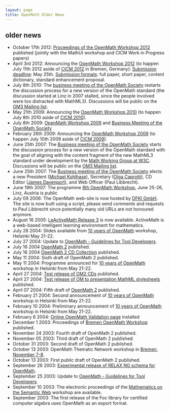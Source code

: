 ```yaml
---
layout: page
title: OpenMath Older News
---
```


## older news
*   October 17th 2012: [Proceedings of the OpenMath Workshop 2012](http://ceur-ws.org/Vol-921/) published (jointly with the MathUI workshop and CICM Work in Progress papers)
*   April 3rd 2012: Announcing the [OpenMath Workshop 2012](http://www.cicm-conference.org/2012/cicm.php?event=openmath) (to happen July 11th 2012 aside of [CICM 2012](http://www.cicm-conference.org/2012/cicm.php?event=openmath) in Bremen, Germany):
    [Submission deadline](http://www.cicm-conference.org/2012/cicm.php?event=openmath&menu=dates): May 25th.
    [Submission formats](http://www.cicm-conference.org/2012/cicm.php?event=openmath&menu=submission): full paper, short paper, content dictionary, standard enhancement proposal.
*   July 8th 2010: The [business meeting of the OpenMath Society](../meetings/paris2010/minutes.pdf) restarts the discussion process for a new version of the OpenMath standard (the discussion started at Linz in 2007 stalled, since the people involved were too distracted with MathML3). Discussions will be public on the [OM3 Mailing list](   http://openmath.org/mailman/listinfo/om3).
*   May 21th 2009: Announcing the [OpenMath Workshop 2010](http://cicm2010.cnam.fr/om/) (to happen July 8th 2010 aside of [CICM 2010](http://cicm2010.cnam.fr)).
*   July 8th 2009: [OpenMath Workshop 2009](http://staff.bath.ac.uk/masjhd/OM2009.html) and [Business Meeting of the OpenMath Society](http://www.openmath.org/../meetings/22/OMBusiness.pdf)
*   February 26th 2009: Announcing the [OpenMath Workshop 2009](http://staff.bath.ac.uk/masjhd/OM2009.html) (to happen July 10th 2009 aside of [CICM 2009](http://www.orcca.on.ca/conferences/cicm09/cicm09/)).
*   June 25th 2007: The [Business meeting of the OpenMath Society](../meetings/linz2007/minutes.pdf) starts the discussion process for a new version of the OpenMath standard with the goal of aligning with the content fragment of the new MathML3 standard under development by the [Math Working Group at W3C](http://www.w3.org/Math/). Discussions will be public on the [OM3 Mailing list]( http://openmath.org/mailman/listinfo/om3).
*   June 25th 2007: The [Business meeting of the OpenMath Society](../meetings/linz2007/minutes.pdf) elects a new President ([Michael Kohlhase](http://kwarc.info/kohlhase/)), Secretary ([Olga Caprotti](http://webalt.math.helsinki.fi/content/about/people/caprotti)), CD Editor ([James Davenport](http://people.bath.ac.uk/masjhd/)), and Web Officer (Paul Libbrecht).
*   June 19th 2007: The programme [8th OpenMath Workshop](./../meetings/linz2007/), June 25-26, Linz, Austria is public
*   July 09 2006: The OpenMath web-site is now hosted by [DFKI GmbH](http://www.dfki.de/). The site is now built using a script, please send comments and requests to Paul Libbrecht since potentially many old URLs are not honoured anymore.
*   August 16 2005: [LeActiveMath Release 3](http://www.activemath.org) is now available. ActiveMath is a web-based intelligent learning environment for mathematics.
*   July 28 2004: Slides available from [10 years of OpenMath](../meetings/helsinki2004/) workshop, Helsinki May 21-22.
*   July 27 2004: Update to [OpenMath - Guidelines for Tool Developers](projects/thematic/tools-3.pdf).
*   July 16 2004 [OpenMath 2](../standard/om20/) published.
*   July 16 2004 [OpenMath 2 CD Collection](../cd/) published.
*   May 11 2004: Sixth draft of OpenMath 2 published.
*   May 11 2004: Programme announced for [10 years of OpenMath](http://mark.math.helsinki.fi/OM/index.htm) workshop in Helsinki from May 21-22.
*   April 27 2004: [Test release of OM2 CDs](../cd/) published.
*   April 27 2004: [Test release of OM to presentation MathML stylesheets](../standard/omxsl/) published.
*   April 07 2004: Fifth draft of [OpenMath 2](../standard/om20-2004-04-07/) published.
*   February 21 2004: Second announcement of [10 years of OpenMath](/../meetings/helsinki2004) workshop in Helsinki from May 21-22.
*   February 10 2004: Preliminary announcement of [10 years of OpenMath](../meetings/helsinki2004/) workshop in Helsinki from May 21-22.
*   February 6 2004: [Online OpenMath Validation page](software/validate.html) installed
*   December 1 2003: Proceedings of [Bremen OpenMath Workshop](/../meetings/bremen2003) published.
*   November 24 2003: Fourth draft of OpenMath 2 published.
*   November 05 2003: Third draft of OpenMath 2 published.
*   October 31 2003: Second draft of OpenMath 2 published.
*   October 13 2003: OpenMath Thematic Network workshop in [Bremen, November 7-8](http://kwarc.info/kohlhase/event/om03/).
*   October 13 2003: First public draft of OpenMath 2 published.
*   September 26 2003: [Experimental release of RELAX NG schema for OpenMath](../standard/relaxng).
*   September 25 2003: Update to [OpenMath - Guidelines for Tool Developers](projects/thematic/tools-2.pdf).
*   September 10 2003: The electronic proceedings of the [Mathematics on the Semantic Web](../meetings/eindhoven2003/) workshop are available.
*   September 2003: The first release of the Foc library for certified computer algebra uses OpenMath as an export format.



